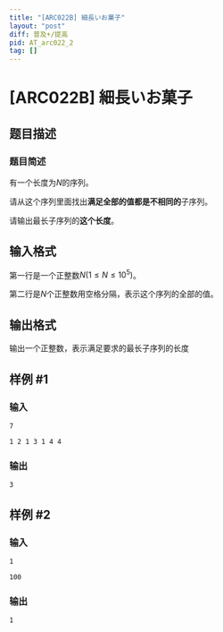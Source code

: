 ```yaml
---
title: "[ARC022B] 細長いお菓子"
layout: "post"
diff: 普及+/提高
pid: AT_arc022_2
tag: []
---
```


# [ARC022B] 細長いお菓子

## 题目描述

### 题目简述

有一个长度为$N$的序列。

请从这个序列里面找出**满足全部的值都是不相同的**子序列。

请输出最长子序列的**这个长度**。

## 输入格式

第一行是一个正整数$N(1 \le N \le 10^5)$。

第二行是$N$个正整数用空格分隔，表示这个序列的全部的值。

## 输出格式

输出一个正整数，表示满足要求的最长子序列的长度

## 样例 #1

### 输入

```
7
1 2 1 3 1 4 4
```

### 输出

```
3
```

## 样例 #2

### 输入

```
1
100
```

### 输出

```
1
```

